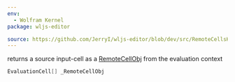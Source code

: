 ```yaml
---
env:
  - Wolfram Kernel
package: wljs-editor

source: https://github.com/JerryI/wljs-editor/blob/dev/src/RemoteCellsKernel.wl
---
```

returns a source input-cell as a [RemoteCellObj](frontend/Reference/Cells%20and%20Notebook/RemoteCellObj.md) from the evaluation context

```mathematica
EvaluationCell[] _RemoteCellObj
```


